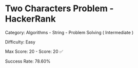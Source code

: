 # Two Characters Problem - HackerRank
Category: Algorithms - String - Problem Solving ( Intermediate )

Difficulty: Easy

Max Score: 20 - Score: 20 :white_check_mark:

Success Rate: 78.60%